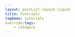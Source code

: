 ```yaml
---
layout: postList-layout.liquid
title: Tutorials
tagName: tutorials
override:tags:
    - category
---
```



